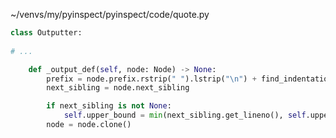 ~/venvs/my/pyinspect/pyinspect/code/quote.py

```python
class Outputter:
    
# ...

    def _output_def(self, node: Node) -> None:
        prefix = node.prefix.rstrip(" ").lstrip("\n") + find_indentation(node)
        next_sibling = node.next_sibling

        if next_sibling is not None:
            self.upper_bound = min(next_sibling.get_lineno(), self.upper_bound)
        node = node.clone()
```

